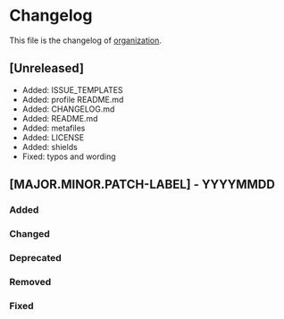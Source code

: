 <!--
reference: https://keepachangelog.com
-->

# Changelog

This file is the changelog of [organization](https://github.com/whiletruedoio/.github).

## [Unreleased]

- Added: ISSUE_TEMPLATES
- Added: profile README.md
- Added: CHANGELOG.md
- Added: README.md
- Added: metafiles
- Added: LICENSE
- Added: shields
- Fixed: typos and wording

## [MAJOR.MINOR.PATCH-LABEL] - YYYYMMDD

<!--
Describe the purpose of this release.
Each of the below sections should contain the links to the fixed issues.
-->

### Added

<!--
Section for new Features and Additions.
Most likely a MINOR or MAJOR update.
-->

### Changed

<!--
Changed Behavior in API or Application.
Most likely a MAJOR update.
-->

### Deprecated

<!--
Deprecation, which will be removed in a future release.
The future release must be mentioned.
-->

### Removed

<!--
Removals or Deletions, which were deprecated beforehand.
Most likely a Minor or Major update.
-->

### Fixed

<!--
Bugfixes or other minor fixes.
Most likely a patch.
-->
